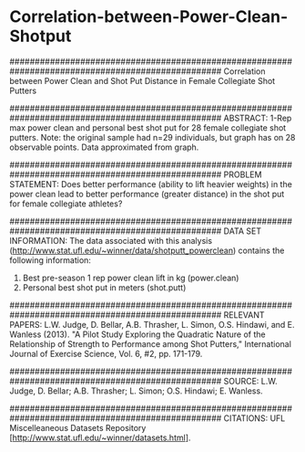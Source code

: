 # Correlation-between-Power-Clean-Shotput
##################################################################################################
Correlation between Power Clean and Shot Put Distance in Female Collegiate Shot Putters

##################################################################################################
ABSTRACT: 
1-Rep max power clean and personal best shot put for 28 female collegiate shot putters. Note: the original sample had n=29 individuals, but graph has on 28 observable points. Data approximated from graph.

##################################################################################################
PROBLEM STATEMENT: 
Does better performance (ability to lift heavier weights) in the power clean lead to better performance (greater distance) in the shot put for female collegiate athletes?

##################################################################################################
DATA SET INFORMATION:
The data associated with this analysis (http://www.stat.ufl.edu/~winner/data/shotputt_powerclean) contains the following information:
 1. Best pre-season 1 rep power clean lift in kg   (power.clean)
2. Personal best shot put in meters (shot.putt)

##################################################################################################
RELEVANT PAPERS:
L.W. Judge, D. Bellar, A.B. Thrasher, L. Simon, O.S. Hindawi, and
E. Wanless (2013). "A Pilot Study Exploring the Quadratic Nature of the
Relationship of Strength to Performance among Shot Putters," International
Journal of Exercise Science, Vol. 6, #2, pp. 171-179.

##################################################################################################
SOURCE: L.W. Judge, D. Bellar; A.B. Thrasher; L. Simon; O.S. Hindawi; E. Wanless.

##################################################################################################
CITATIONS: UFL Miscelleaneous Datasets Repository [http://www.stat.ufl.edu/~winner/datasets.html].
